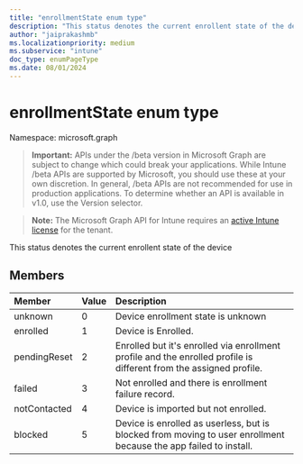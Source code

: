 ```yaml
---
title: "enrollmentState enum type"
description: "This status denotes the current enrollent state of the device"
author: "jaiprakashmb"
ms.localizationpriority: medium
ms.subservice: "intune"
doc_type: enumPageType
ms.date: 08/01/2024
---
```


# enrollmentState enum type

Namespace: microsoft.graph

> **Important:** APIs under the /beta version in Microsoft Graph are subject to change which could break your applications. While Intune /beta APIs are supported by Microsoft, you should use these at your own discretion. In general, /beta APIs are not recommended for use in production applications. To determine whether an API is available in v1.0, use the Version selector.

> **Note:** The Microsoft Graph API for Intune requires an [active Intune license](https://go.microsoft.com/fwlink/?linkid=839381) for the tenant.

This status denotes the current enrollent state of the device

## Members
|Member|Value|Description|
|:---|:---|:---|
|unknown|0|Device enrollment state is unknown|
|enrolled|1|Device is Enrolled.|
|pendingReset|2|Enrolled but it's enrolled via enrollment profile and the enrolled profile is different from the assigned profile.|
|failed|3|Not enrolled and there is enrollment failure record.|
|notContacted|4|Device is imported but not enrolled.|
|blocked|5|Device is enrolled as userless, but is blocked from moving to user enrollment because the app failed to install.|